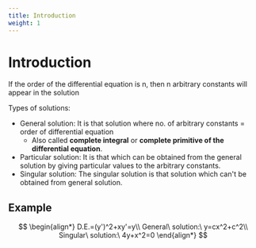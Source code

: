 ```yaml
---
title: Introduction
weight: 1
---
```

# Introduction
If the order of the differential equation is n, then n arbitrary constants will appear in the solution

Types of solutions:
* General solution: It is that solution where no. of arbitrary constants = order of differential equation
	* Also called **complete integral** or **complete primitive of the differential equation**.
* Particular solution: It is that which can be obtained from the general solution by giving particular values to the arbitrary constants.
* Singular solution: The singular solution is that solution which can't be obtained from general solution.

## Example

$$
\begin{align*}
D.E.=(y')^2+xy'=y\\
General\ solution:\ y=cx^2+c^2\\
Singular\ solution:\ 4y+x^2=0
\end{align*}
$$
